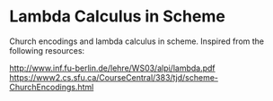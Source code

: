 # Lambda Calculus in Scheme

Church encodings and lambda calculus in scheme.  Inspired from the following resources:

http://www.inf.fu-berlin.de/lehre/WS03/alpi/lambda.pdf <br>
https://www2.cs.sfu.ca/CourseCentral/383/tjd/scheme-ChurchEncodings.html
